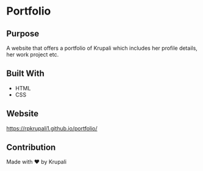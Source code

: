# Portfolio

## Purpose
A website that offers a portfolio of Krupali which includes her profile details, her work project etc.

## Built With
* HTML
* CSS

## Website
https://rpkrupali1.github.io/portfolio/

## Contribution
Made with ❤️ by Krupali

